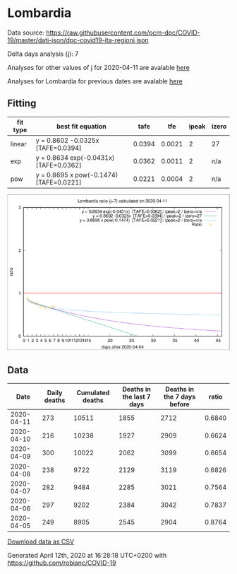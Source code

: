 # Lombardia

Data source: https://raw.githubusercontent.com/pcm-dpc/COVID-19/master/dati-json/dpc-covid19-ita-regioni.json

Delta days analysis (j): 7

Analyses for other values of j for 2020-04-11 are avalable [here](../README.md)

Analyses for Lombardia for previous dates are avalable [here](../../README.md)

## Fitting 
|fit type|best fit equation|tafe|tfe|ipeak|izero|
|-------|-----|--------|------|---|---|
|linear|y = 0.8602 -0.0325x  [TAFE=0.0394]|0.0394|0.0021|2|27|
|exp|y = 0.8634 exp(-0.0431x)  [TAFE=0.0362]|0.0362|0.0011|2|n/a|
|pow|y = 0.8695 x pow(-0.1474)  [TAFE=0.0221]|0.0221|0.0004|2|n/a|

![Plot](COVID-19_lombardia_j7_2020-04-11.png)

## Data
|Date|Daily deaths|Cumulated deaths|Deaths in the last 7 days|Deaths in the 7 days before|ratio|
|----|----------|-----------|-------|--------------------|-----|
|2020-04-11|273|10511|1855|2712|0.6840|
|2020-04-10|216|10238|1927|2909|0.6624|
|2020-04-09|300|10022|2062|3099|0.6654|
|2020-04-08|238|9722|2129|3119|0.6826|
|2020-04-07|282|9484|2285|3021|0.7564|
|2020-04-06|297|9202|2384|3042|0.7837|
|2020-04-05|249|8905|2545|2904|0.8764|

[Download data as CSV](COVID-19_lombardia_j7_2020-04-11.csv)

Generated April 12th, 2020 at 16:28:18 UTC+0200 with https://github.com/robianc/COVID-19

